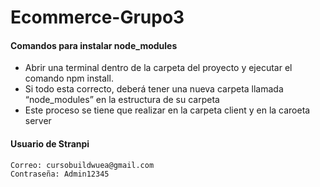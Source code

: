 # Ecommerce-Grupo3

#### Comandos para instalar node_modules

-  Abrir una terminal dentro de la carpeta del proyecto y ejecutar el comando npm install.
- Si todo esta correcto, deberá tener una nueva carpeta llamada “node_modules” en la estructura de su carpeta
- Este proceso se tiene que realizar en la carpeta client y en la caroeta server

#### Usuario de Stranpi

    Correo: cursobuildwuea@gmail.com
    Contraseña: Admin12345
```
